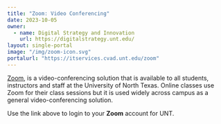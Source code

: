 ```yaml
---
title: "Zoom: Video Conferencing"
date: 2023-10-05
owner:
  - name: Digital Strategy and Innovation
    url: https://digitalstrategy.unt.edu/
layout: single-portal
image: "/img/zoom-icon.svg"
portalurl: "https://itservices.cvad.unt.edu/zoom"
---
```

[Zoom](https://itservices.cvad.unt.edu/zoom/ 'Zoom'), is a video-conferencing solution that is available to all students, instructors and staff at the University of North Texas. Online classes use Zoom for their class sessions but it is used widely across campus as a general video-conferencing solution.

Use the link above to login to your **Zoom** account for UNT.